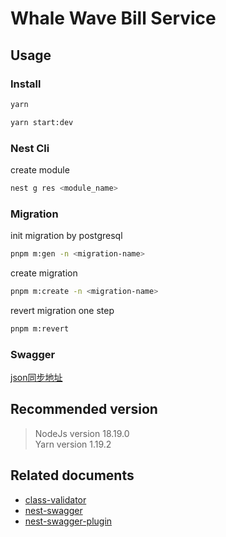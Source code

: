 # Whale Wave Bill Service

## Usage

### Install

```bash
yarn

yarn start:dev
```

### Nest Cli

create module

```bash
nest g res <module_name>
```

### Migration

init migration by postgresql

```bash
pnpm m:gen -n <migration-name>
```

create migration

```bash
pnpm m:create -n <migration-name>
```

revert migration one step

```bash
pnpm m:revert
```

### Swagger

[json同步地址](http://localhost:3001/doc-json)

## Recommended version

> NodeJs version 18.19.0  
> Yarn version 1.19.2

## Related documents

- [class-validator](https://github.com/typestack/class-validator)
- [nest-swagger](https://docs.nestjs.com/openapi/types-and-parameters#enums-schema)
- [nest-swagger-plugin](https://docs.nestjs.com/openapi/cli-pluginv)
